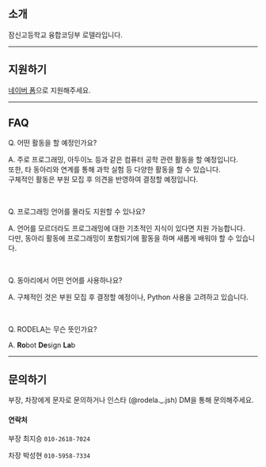 ## 소개

잠신고등학교 융합코딩부 로델라입니다.   


---

## 지원하기

[네이버 폼](http://naver.me/xVQ0w9o5)으로 지원해주세요.


---

## FAQ

Q. 어떤 활동을 할 예정인가요?

A. 주로 프로그래밍, 아두이노 등과 같은 컴퓨터 공학 관련 활동을 할 예정입니다.    
또한, 타 동아리와 연계를 통해 과학 실험 등 다양한 활동을 할 수 있습니다.   
구체적인 활동은 부원 모집 후 의견을 반영하여 결정할 예정입니다. 

<br>

Q. 프로그래밍 언어를 몰라도 지원할 수 있나요?   

A. 언어를 모르더라도 프로그래밍에 대한 기초적인 지식이 있다면 지원 가능합니다.   
다만, 동아리 활동에 프로그래밍이 포함되기에 활동을 하며 새롭게 배워야 할 수 있습니다. 

<br>

Q. 동아리에서 어떤 언어를 사용하나요?   

A. 구체적인 것은 부원 모집 후 결정할 예정이나, Python 사용을 고려하고 있습니다.

<br>

Q. RODELA는 무슨 뜻인가요?

A. **Ro**bot **De**sign **La**b

---

## 문의하기

부장, 차장에게 문자로 문의하거나 인스타 (@rodela._.jsh) DM을 통해 문의해주세요.   

#### 연락처

부장 최지승 ```010-2618-7024```

차장 박성현 ```010-5958-7334```
